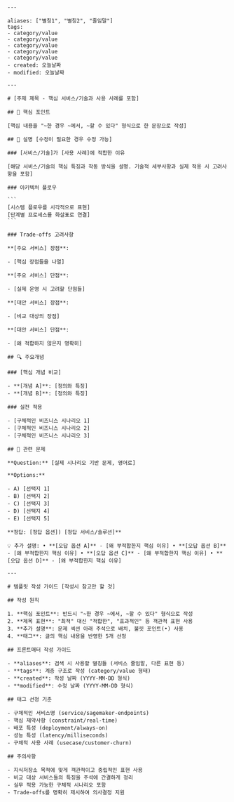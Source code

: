 	---
	
	aliases: ["별칭1", "별칭2", "줄임말"] 
	tags:
	- category/value
	- category/value
	- category/value
	- category/value
	- category/value 
	- created: 오늘날짜 
	- modified: 오늘날짜
	
	---
	
	# [주제 제목 - 핵심 서비스/기술과 사용 사례를 포함]
	
	## 🎯 핵심 포인트
	
	[핵심 내용을 "~한 경우 ~에서, ~할 수 있다" 형식으로 한 문장으로 작성]
	
	## 📝 설명 [수정이 필요한 경우 수정 가능]
	
	### [서비스/기술]가 [사용 사례]에 적합한 이유
	
	[해당 서비스/기술의 핵심 특징과 작동 방식을 설명. 기술적 세부사항과 실제 적용 시 고려사항을 포함]
	
	### 아키텍처 플로우
	
	```
	[시스템 플로우를 시각적으로 표현]
	[단계별 프로세스를 화살표로 연결]
	```
	
	### Trade-offs 고려사항
	
	**[주요 서비스] 장점**:
	
	- [핵심 장점들을 나열]
	
	**[주요 서비스] 단점**:
	
	- [실제 운영 시 고려할 단점들]
	
	**[대안 서비스] 장점**:
	
	- [비교 대상의 장점]
	
	**[대안 서비스] 단점**:
	
	- [왜 적합하지 않은지 명확히]
	
	## 🔍 주요개념
	
	### [핵심 개념 비교]
	
	- **[개념 A]**: [정의와 특징]
	- **[개념 B]**: [정의와 특징]
	
	### 실전 적용
	
	- [구체적인 비즈니스 시나리오 1]
	- [구체적인 비즈니스 시나리오 2]
	- [구체적인 비즈니스 시나리오 3]
	
	## 📝 관련 문제
	
	**Question:** [실제 시나리오 기반 문제, 영어로]
	
	**Options:**
	
	- A) [선택지 1]
	- B) [선택지 2]
	- C) [선택지 3]
	- D) [선택지 4]
	- E) [선택지 5]
	
	**정답: [정답 옵션]) [정답 서비스/솔루션]**
	
	💡 추가 설명: • **[오답 옵션 A]** - [왜 부적합한지 핵심 이유] • **[오답 옵션 B]** - [왜 부적합한지 핵심 이유] • **[오답 옵션 C]** - [왜 부적합한지 핵심 이유] • **[오답 옵션 D]** - [왜 부적합한지 핵심 이유]
	
	---
	
	# 템플릿 작성 가이드 [작성시 참고만 할 것]
	
	## 작성 원칙
	
	1. **핵심 포인트**: 반드시 "~한 경우 ~에서, ~할 수 있다" 형식으로 작성
	2. **제목 표현**: "최적" 대신 "적합한", "효과적인" 등 객관적 표현 사용
	3. **추가 설명**: 문제 섹션 아래 주석으로 배치, 불릿 포인트(•) 사용
	4. **태그**: 글의 핵심 내용을 반영한 5개 선정
	
	## 프론트매터 작성 가이드
	
	- **aliases**: 검색 시 사용할 별칭들 (서비스 줄임말, 다른 표현 등)
	- **tags**: 계층 구조로 작성 (category/value 형태)
	- **created**: 작성 날짜 (YYYY-MM-DD 형식)
	- **modified**: 수정 날짜 (YYYY-MM-DD 형식)
	
	## 태그 선정 기준
	
	- 구체적인 서비스명 (service/sagemaker-endpoints)
	- 핵심 제약사항 (constraint/real-time)
	- 배포 특성 (deployment/always-on)
	- 성능 특성 (latency/milliseconds)
	- 구체적 사용 사례 (usecase/customer-churn)
	
	## 주의사항
	
	- 지식저장소 목적에 맞게 객관적이고 중립적인 표현 사용
	- 비교 대상 서비스들의 특징을 주석에 간결하게 정리
	- 실무 적용 가능한 구체적 시나리오 포함
	- Trade-offs를 명확히 제시하여 의사결정 지원